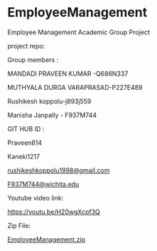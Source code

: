 # EmployeeManagement
Employee Management Academic Group Project

 project repo:

Group members :

MANDADI PRAVEEN KUMAR -Q686N337

MUTHYALA DURGA VARAPRASAD-P227E489

Rushikesh koppolu-j893j559

Manisha Janpally - F937M744

GIT HUB ID :

Praveen814 

Kaneki1217

rushikeshkoppolu1998@gmail.com

F937M744@wichita.edu

Youtube video link:

https://youtu.be/H20wgXcpf3Q

Zip File:

[EmployeeManagement.zip](https://github.com/Praveen814/EmployeeManagement/files/10161821/EmployeeManagement.zip)



